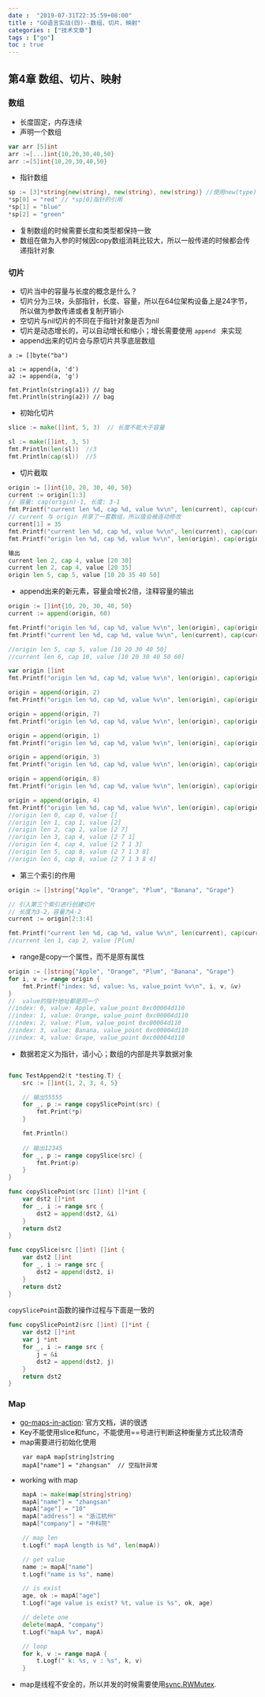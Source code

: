 ```yaml
---
date :  "2019-07-31T22:35:59+08:00" 
title : "GO语言实战(四)--数组、切片、映射" 
categories : ["技术文章"] 
tags : ["go"] 
toc : true
---
```


## 第4章 数组、切片、映射

### 数组

- 长度固定，内存连续
- 声明一个数组

```go
var arr [5]int
arr :=[...]int{10,20,30,40,50}
arr :=[5]int{10,20,30,40,50}
```

- 指针数组

```go
sp := [3]*string{new(string), new(string), new(string)} //使用new(type)的方式来初始化对象
*sp[0] = "red" // *sp[0]指针的引用
*sp[1] = "blue"
*sp[2] = "green"
```

- 复制数组的时候需要长度和类型都保持一致
- 数组在做为入参的时候因copy数组消耗比较大，所以一般传递的时候都会传递指针对象

### 切片

- 切片当中的容量与长度的概念是什么？
- 切片分为三块，头部指针，长度、容量，所以在64位架构设备上是24字节，所以做为参数传递或者复制开销小
- 空切片与nil切片的不同在于指针对象是否为nil
- 切片是动态增长的，可以自动增长和缩小；增长需要使用 `append ` 来实现
- append出来的切片会与原切片共享底层数组

```
a := []byte("ba")

a1 := append(a, 'd')
a2 := append(a, 'g')

fmt.Println(string(a1)) // bag
fmt.Println(string(a2)) // bag
```

- 初始化切片

```go
slice := make([]int, 5, 3)  // 长度不能大于容量

sl := make([]int, 3, 5)
fmt.Println(len(sl))  //3
fmt.Println(cap(sl))  //5
```

- 切片截取

```go
origin := []int{10, 20, 30, 40, 50}
current := origin[1:3]
// 容量: cap(origin)-1, 长度: 3-1
fmt.Printf("current len %d, cap %d, value %v\n", len(current), cap(current), current)
// current 与 origin 共享了一套数组，所以值会被连动修改
current[1] = 35
fmt.Printf("current len %d, cap %d, value %v\n", len(current), cap(current), current)
fmt.Printf("origin len %d, cap %d, value %v\n", len(origin), cap(origin), origin)

输出
current len 2, cap 4, value [20 30]
current len 2, cap 4, value [20 35]
origin len 5, cap 5, value [10 20 35 40 50]
```

- append出来的新元素，容量会增长2倍，注释容量的输出

```go
origin := []int{10, 20, 30, 40, 50}
current := append(origin, 60)

fmt.Printf("origin len %d, cap %d, value %v\n", len(origin), cap(origin), origin)
fmt.Printf("current len %d, cap %d, value %v\n", len(current), cap(current), current)

//origin len 5, cap 5, value [10 20 30 40 50]
//current len 6, cap 10, value [10 20 30 40 50 60]
```

```go
var origin []int
fmt.Printf("origin len %d, cap %d, value %v\n", len(origin), cap(origin), origin)

origin = append(origin, 2)
fmt.Printf("origin len %d, cap %d, value %v\n", len(origin), cap(origin), origin)

origin = append(origin, 7)
fmt.Printf("origin len %d, cap %d, value %v\n", len(origin), cap(origin), origin)

origin = append(origin, 1)
fmt.Printf("origin len %d, cap %d, value %v\n", len(origin), cap(origin), origin)

origin = append(origin, 3)
fmt.Printf("origin len %d, cap %d, value %v\n", len(origin), cap(origin), origin)

origin = append(origin, 8)
fmt.Printf("origin len %d, cap %d, value %v\n", len(origin), cap(origin), origin)

origin = append(origin, 4)
fmt.Printf("origin len %d, cap %d, value %v\n", len(origin), cap(origin), origin)
//origin len 0, cap 0, value []
//origin len 1, cap 1, value [2]
//origin len 2, cap 2, value [2 7]
//origin len 3, cap 4, value [2 7 1]
//origin len 4, cap 4, value [2 7 1 3]
//origin len 5, cap 8, value [2 7 1 3 8]
//origin len 6, cap 8, value [2 7 1 3 8 4]
```


- 第三个索引的作用

```go
origin := []string{"Apple", "Orange", "Plum", "Banana", "Grape"}

// 引入第三个索引进行创建切片
// 长度为3-2，容量为4-2
current := origin[2:3:4]

fmt.Printf("current len %d, cap %d, value %v\n", len(current), cap(current), current)
//current len 1, cap 2, value [Plum]
```

- range是copy一个属性，而不是原有属性

```go
origin := []string{"Apple", "Orange", "Plum", "Banana", "Grape"}
for i, v := range origin {
	fmt.Printf("index: %d, value: %s, value_point %v\n", i, v, &v)
}
//	value的指针地址都是同一个
//index: 0, value: Apple, value_point 0xc00004d110
//index: 1, value: Orange, value_point 0xc00004d110
//index: 2, value: Plum, value_point 0xc00004d110
//index: 3, value: Banana, value_point 0xc00004d110
//index: 4, value: Grape, value_point 0xc00004d110
```

- 数据若定义为指针，请小心；数组的内部是共享数据对象

```go

func TestAppend2(t *testing.T) {
	src := []int{1, 2, 3, 4, 5}

	// 输出55555
	for _, p := range copySlicePoint(src) {
		fmt.Print(*p)
	}

	fmt.Println()
	
	// 输出12345
	for _, p := range copySlice(src) {
		fmt.Print(p)
	}
}

func copySlicePoint(src []int) []*int {
	var dst2 []*int
	for _, i := range src {
		dst2 = append(dst2, &i)
	}
	return dst2
}

func copySlice(src []int) []int {
	var dst2 []int
	for _, i := range src {
		dst2 = append(dst2, i)
	}
	return dst2
}
```

`copySlicePoint`函数的操作过程与下面是一致的

```go
func copySlicePoint2(src []int) []*int {
	var dst2 []*int
	var j *int
	for _, i := range src {
		j = &i
		dst2 = append(dst2, j)
	}
	return dst2
}
```

### Map

- [go-maps-in-action](https://blog.golang.org/go-maps-in-action): 官方文档，讲的很透
- Key不能使用slice和func，不能使用==号进行判断这种衡量方式比较清奇
- map需要进行初始化使用

```
	var mapA map[string]string
	mapA["name"] = "zhangsan"  // 空指针异常
```

- working with map

```go
	mapA := make(map[string]string)
	mapA["name"] = "zhangsan"
	mapA["age"] = "10"
	mapA["address"] = "浙江杭州"
	mapA["company"] = "中科院"

	// map len
	t.Logf(" mapA length is %d", len(mapA))

	// get value
	name := mapA["name"]
	t.Logf("name is %s", name)

	// is exist
	age, ok := mapA["age"]
	t.Logf("age value is exist? %t, value is %s", ok, age)

	// delete one
	delete(mapA, "company")
	t.Logf("mapA %v", mapA)

	// loop
	for k, v := range mapA {
		t.Logf(" k: %s, v : %s", k, v)
	}
```

- map是线程不安全的，所以并发的时候需要使用[sync.RWMutex](https://golang.org/pkg/sync/#RWMutex).